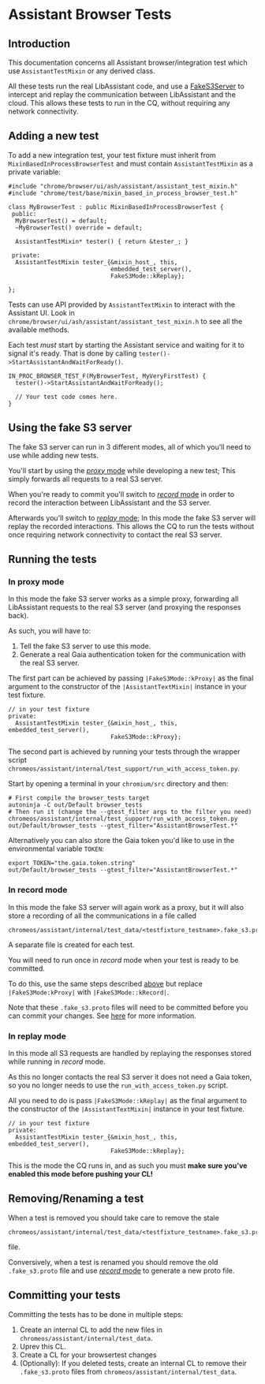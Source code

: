 # Assistant Browser Tests

## Introduction

This documentation concerns all Assistant browser/integration test which use
`AssistantTestMixin` or any derived class.

All these tests run the real LibAssistant code, and use a
[FakeS3Server](go/fake-s3-for-libassistant) to intercept and replay the
communication between LibAssistant and the cloud.  This allows these tests to
run in the CQ, without requiring any network connectivity.

## Adding a new test

To add a new integration test, your test fixture must inherit from
`MixinBasedInProcessBrowserTest` and must contain `AssistantTestMixin` as a
private variable:

    #include "chrome/browser/ui/ash/assistant/assistant_test_mixin.h"
    #include "chrome/test/base/mixin_based_in_process_browser_test.h"

    class MyBrowserTest : public MixinBasedInProcessBrowserTest {
     public:
      MyBrowserTest() = default;
      ~MyBrowserTest() override = default;

      AssistantTestMixin* tester() { return &tester_; }

     private:
      AssistantTestMixin tester_{&mixin_host_, this,
                                 embedded_test_server(),
                                 FakeS3Mode::kReplay};

    };

Tests can use API provided by `AssistantTextMixin` to interact with the
Assistant UI.  Look in `chrome/browser/ui/ash/assistant/assistant_test_mixin.h`
to see all the available methods.

Each test *must* start by starting the Assistant service and waiting for it to
signal it's ready.
That is done by calling `tester()->StartAssistantAndWaitForReady()`.

    IN_PROC_BROWSER_TEST_F(MyBrowserTest, MyVeryFirstTest) {
      tester()->StartAssistantAndWaitForReady();

      // Your test code comes here.
    }

## Using the fake S3 server

The fake S3 server can run in 3 different modes, all of which you'll need to
use while adding new tests.

You'll start by using the [_proxy_ mode](#in-proxy-mode) while developing a new
test; This simply forwards all requests to a real S3 server.

When you're ready to commit you'll switch to [_record_ mode](#in-record-mode)
in order to record the interaction between LibAssistant and the S3 server.

Afterwards you'll switch to [_replay_ mode](#in-replay-mode); In this mode the
fake S3 server will replay the recorded interactions. This allows the CQ to run
the tests without once requiring network connectivity to contact the real S3
server.

## Running the tests

### In proxy mode

In this mode the fake S3 server works as a simple proxy, forwarding all
LibAssistant requests to the real S3 server (and proxying the responses back).

As such, you will have to:

1. Tell the fake S3 server to use this mode.
2. Generate a real Gaia authentication token for the communication with the real S3 server.

The first part can be achieved by passing `|FakeS3Mode::kProxy|` as the final
argument to the constructor of the `|AssistantTextMixin|` instance in your test
fixture.

    // in your test fixture
    private:
      AssistantTestMixin tester_{&mixin_host_, this, embedded_test_server(),
                                 FakeS3Mode::kProxy};

The second part is achieved by running your tests through the wrapper script
`chromeos/assistant/internal/test_support/run_with_access_token.py`.

Start by opening a terminal in your `chromium/src` directory and then:

    # First compile the browser_tests target
    autoninja -C out/Default browser_tests
    # Then run it (change the --gtest_filter args to the filter you need)
    chromeos/assistant/internal/test_support/run_with_access_token.py out/Default/browser_tests --gtest_filter="AssistantBrowserTest.*"

Alternatively you can also store the Gaia token you'd like to use in the environmental variable `TOKEN`:

    export TOKEN="the.gaia.token.string"
    out/Default/browser_tests --gtest_filter="AssistantBrowserTest.*"

### In record mode

In this mode the fake S3 server will again work as a proxy, but it will also
store a recording of all the communications in a file called

    chromeos/assistant/internal/test_data/<testfixture_testname>.fake_s3.proto

A separate file is created for each test.

You will need to run once in *record* mode when your test is ready to be
committed.

To do this, use the same steps described [above](#in-proxy-mode) but replace
`|FakeS3Mode:kProxy|` with `|FakeS3Mode::kRecord|`.

Note that these `.fake_s3.proto` files will need to be committed before you can
commit your changes. See [here](#committing-your-tests) for more information.

### In replay mode

In this mode all S3 requests are handled by replaying the responses stored
while running in _record_ mode.

As this no longer contacts the real S3 server it does not need a Gaia token,
so you no longer needs to use the `run_with_access_token.py` script.

All you need to do is pass `|FakeS3Mode::kReplay|` as the final argument
to the constructor of the `|AssistantTextMixin|` instance in your test fixture.

    // in your test fixture
    private:
      AssistantTestMixin tester_{&mixin_host_, this, embedded_test_server(),
                                 FakeS3Mode::kReplay};

This is the mode the CQ runs in, and as such you must **make sure you've enabled this mode before pushing your CL!**

## Removing/Renaming a test

When a test is removed you should take care to remove the stale

    chromeos/assistant/internal/test_data/<testfixture_testname>.fake_s3.proto

file.

Conversively, when a test is renamed you should remove the old `.fake_s3.proto`
file and use [_record_ mode](#in-record-mode) to generate a new proto file.

## Committing your tests

Committing the tests has to be done in multiple steps:

1. Create an internal CL to add the new files in
   `chromeos/assistant/internal/test_data`.
2. Uprev this CL.
3. Create a CL for your browsertest changes
4. (Optionally): If you deleted tests, create an internal CL to remove their `.fake_s3.proto` files from `chromeos/assistant/internal/test_data`.

